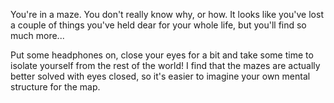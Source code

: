 You're in a maze. You don't really know why, or how. It looks like you've lost a couple of things you've held dear for your whole life, but you'll find so much more...

Put some headphones on, close your eyes for a bit and take some time to isolate yourself from the rest of the world! I find that the mazes are actually better solved with eyes closed, so it's easier to imagine your own mental structure for the map.